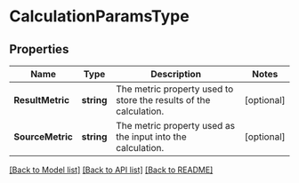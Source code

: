 # CalculationParamsType

## Properties
Name | Type | Description | Notes
------------ | ------------- | ------------- | -------------
**ResultMetric** | **string** | The metric property used to store the results of the calculation. | [optional] 
**SourceMetric** | **string** | The metric property used as the input into the calculation. | [optional] 

[[Back to Model list]](../README.md#documentation-for-models) [[Back to API list]](../README.md#documentation-for-api-endpoints) [[Back to README]](../README.md)


